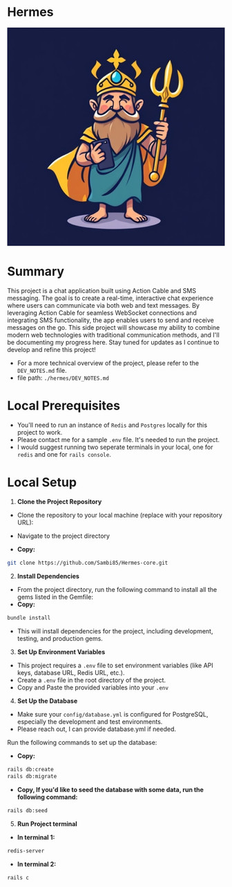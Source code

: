 # Hermes
![My Image](public/hermes-logo.jpeg)


# Summary
This project is a chat application built using Action Cable and SMS messaging. The goal is to create a real-time, interactive chat experience where users can communicate via both web and text messages. By leveraging Action Cable for seamless WebSocket connections and integrating SMS functionality, the app enables users to send and receive messages on the go. This side project will showcase my ability to combine modern web technologies with traditional communication methods, and I'll be documenting my progress here. Stay tuned for updates as I continue to develop and refine this project!

- For a more technical overview of the project, please refer to the `DEV_NOTES.md` file.
- file path: `./hermes/DEV_NOTES.md`

# Local Prerequisites
- You'll need to run an instance of `Redis` and `Postgres` locally for this project to work.
- Please contact me for a sample `.env` file. It's needed to run the project.
- I would suggest running two seperate terminals in your local, one for `redis` and one for `rails console`.

# Local Setup

1. **Clone the Project Repository**
- Clone the repository to your local machine (replace with your repository URL):
- Navigate to the project directory

- **Copy:**
```bash
git clone https://github.com/Sambi85/Hermes-core.git
```

2. **Install Dependencies**
- From the project directory, run the following command to install all the gems listed in the Gemfile:
- **Copy:**
```bash
bundle install
```

- This will install dependencies for the project, including development, testing, and production gems.

3. **Set Up Environment Variables**
- This project requires a `.env` file to set environment variables (like API keys, database URL, Redis URL, etc.).
- Create a `.env` file in the root directory of the project.
- Copy and Paste the provided variables into your `.env`

4. **Set Up the Database**
- Make sure your `config/database.yml` is configured for PostgreSQL, especially the development and test environments.
- Please reach out, I can provide database.yml if needed.

Run the following commands to set up the database:

- **Copy:**
```bash
rails db:create
rails db:migrate
```

- **Copy, If you'd like to seed the database with some data, run the following command:**
```bash
rails db:seed 
```

5. **Run Project terminal**

- **In terminal 1:**
```bash
redis-server
```

- **In terminal 2:**
```bash
rails c
```